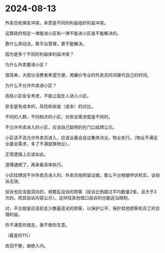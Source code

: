 # 2024-08-13

外卖员和保安冲突，本质是不同的利益组织利益冲突。

这靠政府规定一律能进小区和一律不能进小区是不能解决的。

靠什么劳动法，靠平台管理，更不能解决。

因为是多个不同的利益体利益冲突？

为什么外卖要进小区？

很简单，大部分消费者希望方便，用廉价专业的外卖员时间替代自己的时间。

为什么不允许外卖进小区？

高档小区安全考虑，不能让陌生人进入小区。

安全是有成本的，风险和收益（成本）的对比。

不同的人群，不同档次的小区，对安全需求度是不同的。

不允许外卖进入的小区，应该自己聪明的在门口挂牌公示。

小区该不该允许外卖员进入，应该业委会会议集体决议，物业执行。（物业不满足业委会需求，多了不满就换物业）。

正常逻辑上应该如此。

道理通顺了，再来看具体执行。

小区挂牌说不许外卖员进入的，外卖员拍照留证据，那么平台根据申诉核实，该投诉无效。

投诉也应该是双向的，频繁乱投诉的顾客（投诉比例超过平均数量2倍，且大于3次的。把其投诉内容公示）。这样找其他借口投诉的也能适当限制。

对，平台就是应该赶走少数最恶劣的顾客，以保护公平，保护其他顾客和员工的合理利益。

你不满意你就走，我不做你生意。

（最差的1%）

衣冠不整，谢绝入内。
